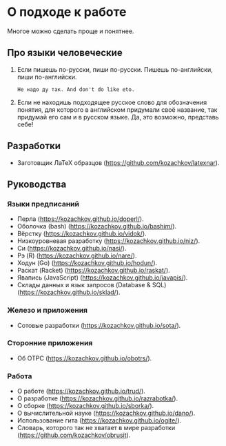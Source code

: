 # О подходе к работе

Многое можно сделать проще и понятнее.

## Про языки человеческие

1. Если пишешь по-русски, пиши по-русски. Пишешь по-английски, пиши по-английски.

    ```
    Не надо ду так. And don't do like eto.
    ```

2. Если не находишь подходящее русское слово для обозначения понятия, для которого
   в английском придумали своё название, так придумай его сам и в русском языке.
   Да, это возможно, представь себе!

## Разработки

- Заготовщик ЛаТеХ образцов (https://github.com/kozachkov/latexnar).

## Руководства

### Языки предписаний

- Перла (https://kozachkov.github.io/doperl/).
- Оболочка (bash) (https://kozachkov.github.io/bashim/).
- Вёрстку (https://kozachkov.github.io/vidok/).
- Низкоуровневая разработку (https://kozachkov.github.io/niz/).
- Си (https://kozachkov.github.io/nasi/).
- Рэ (R) (https://kozachkov.github.io/nare/).
- Ходун (Go) (https://kozachkov.github.io/hodun/).
- Раскат (Racket) (https://kozachkov.github.io/raskat/).
- Явапись (JavaScript) (https://kozachkov.github.io/javapis/).
- Склады данных и язык запросов (Database & SQL) (https://kozachkov.github.io/sklad/).

### Железо и приложения

- Сотовые разработки (https://kozachkov.github.io/sota/).

### Сторонние приложения

- Об ОТРС (https://kozachkov.github.io/obotrs/).

### Работа

- О работе (https://kozachkov.github.io/trud/).
- О разработке (https://kozachkov.github.io/razrabotka/).
- О сборке (https://kozachkov.github.io/sborka/).
- О вычислительной науке (https://kozachkov.github.io/dano/).
- Использование гита (https://kozachkov.github.io/ogite/).
- Словарь, которого так не хватает в мире разработки (https://github.com/kozachkov/obrusit).
